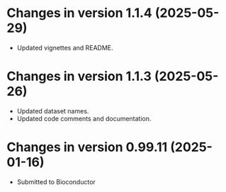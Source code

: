 # Changes in version 1.1.4 (2025-05-29)

+ Updated vignettes and README.


# Changes in version 1.1.3 (2025-05-26)

+ Updated dataset names.
+ Updated code comments and documentation.


# Changes in version 0.99.11 (2025-01-16)

+ Submitted to Bioconductor
